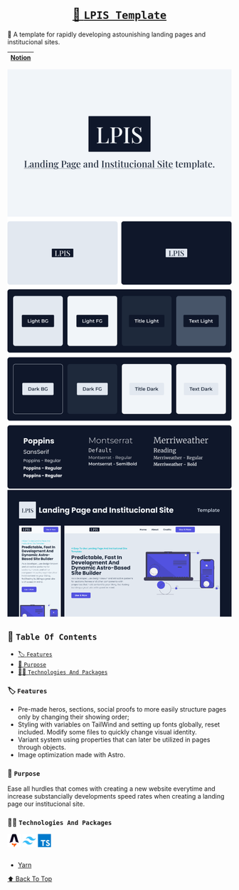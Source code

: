 <div align="center">

# [🧬 `LPIS Template`]() <!-- omit in toc -->

</div>

🧬 A template for rapidly developing astounishing landing pages and institucional sites.

<!-- _Read in other languages: [English](README.md) or [Português](README.br.md)._ -->

<div align="center">

| [Notion](https://atomicfeast.notion.site/LPIS-Template-EN-US-c22eef0a9fdf4b66bb84105f5b9e25c1?pvs=4) |
| ---------------------------------------------------------------------------------------------------- |

</div>

<div align="center">

![Logo, Colors And Typography](assets/LogoColorsAndTypography.png)
![Project Cover](assets/ProjectCover.png)

</div>

## 📖 `Table Of Contents` <!-- omit in toc -->

- [🏷️ `Features`](#️-features)
- [📜 `Purpose`](#-purpose)
- [👨‍💻 `Technologies And Packages`](#-technologies-and-packages)

### 🏷️ `Features`

- Pre-made heros, sections, social proofs to more easily structure pages only by changing their showing order;
- Styling with variables on TailWind and setting up fonts globally, reset included. Modify some files to quickly change visual identity.
- Variant system using properties that can later be utilized in pages through objects.
- Image optimization made with Astro.

### 📜 `Purpose`

Ease all hurdles that comes with creating a new website everytime and increase substancially developments speed rates when creating a landing page our institucional site.

### 👨‍💻 `Technologies And Packages`

<div  style="display: block"> 
   <a target="_blank" href=""><img align="center" alt="Astro" height="30" width="30" src="../.github/assets/Astro.png"></a>
   <a target="_blank" href="https://tailwindcss.com/"><img align="center" alt="JS" height="30" width="30" src="https://raw.githubusercontent.com/devicons/devicon/master/icons/tailwindcss/tailwindcss-plain.svg"></a>
   <a target="_blank" href="https://www.typescriptlang.org/"><img align="center" alt="TS" height="30" width="30" src="https://raw.githubusercontent.com/devicons/devicon/master/icons/typescript/typescript-plain.svg"></a>
</div>

<br>

- [Yarn](https://yarnpkg.com/getting-started)

[⬆ Back To Top](#-lpis-template)

